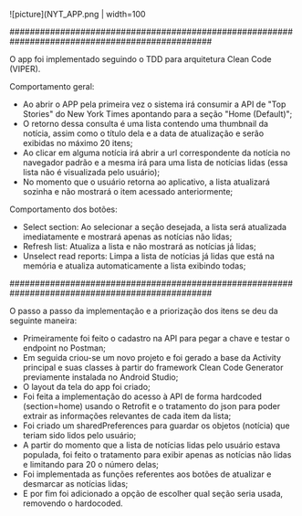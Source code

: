 ![picture](NYT_APP.png | width=100

################################################################################################
 
 O app foi implementado seguindo o TDD para arquitetura Clean Code (VIPER).
 
 Comportamento geral:
  - Ao abrir o APP pela primeira vez o sistema irá consumir a API de "Top Stories" do New York Times apontando para a seção "Home (Default)";
  - O retorno dessa consulta é uma lista contendo uma thumbnail da notícia, assim como o título dela e a data de atualização e serão exibidas no máximo 20 itens;
  - Ao clicar em alguma notícia irá abrir a url correspondente da notícia no navegador padrão e a mesma irá para uma lista de notícias lidas (essa lista não é visualizada pelo usuário);
  - No momento que o usuário retorna ao aplicativo, a lista atualizará sozinha e não mostrará o item acessado anteriormente;
  
 Comportamento dos botões:
  - Select section: Ao selecionar a seção desejada, a lista será atualizada imediatamente e mostrará apenas as notícias não lidas;
  - Refresh list: Atualiza a lista e não mostrará as notícias já lidas;
  - Unselect read reports: Limpa a lista de notícias já lidas que está na memória e atualiza automaticamente a lista exibindo todas;
  
################################################################################################
 
 O passo a passo da implementação e a priorização dos itens se deu da seguinte maneira:
 - Primeiramente foi feito o cadastro na API para pegar a chave e testar o endpoint no Postman;
 - Em seguida criou-se um novo projeto e foi gerado a base da Activity principal e suas classes à partir do framework Clean Code Generator previamente instalada no Android Studio;
 - O layout da tela do app foi criado;
 - Foi feita a implementação do acesso à API de forma hardcoded (section=home) usando o Retrofit e o tratamento do json para poder extrair as informações relevantes de cada item da lista;
 - Foi criado um sharedPreferences para guardar os objetos (notícia) que teriam sido lidos pelo usuário;
 - A partir do momento que a lista de notícias lidas pelo usuário estava populada, foi feito o tratamento para exibir apenas as notícias não lidas e limitando para 20 o número delas;
 - Foi implementada as funções referentes aos botões de atualizar e desmarcar as notícias lidas;
 - E por fim foi adicionado a opção de escolher qual seção seria usada, removendo o hardocoded.
